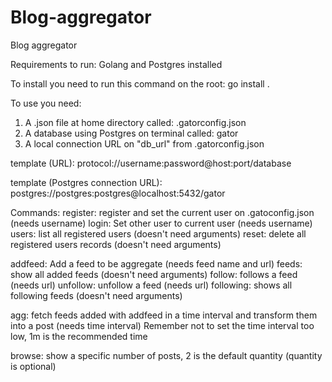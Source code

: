 # Blog-aggregator

Blog aggregator 

Requirements to run:
Golang and Postgres installed

To install you need to run this command on the root: go install .

To use you need:
1. A .json file at home directory called: .gatorconfig.json
2. A database using Postgres on terminal called: gator
3. A local connection URL on "db_url" from .gatorconfig.json
   
template (URL): protocol://username:password@host:port/database

template (Postgres connection URL): postgres://postgres:postgres@localhost:5432/gator

Commands:
register: register and set the current user on .gatoconfig.json (needs username)
login: Set other user to current user (needs username)
users: list all registered users (doesn't need arguments)
reset: delete all registered users records (doesn't need arguments)

addfeed: Add a feed to be aggregate (needs feed name and url)
feeds: show all added feeds (doesn't need arguments)
follow: follows a feed (needs url) 
unfollow: unfollow a feed (needs url)
following: shows all following feeds (doesn't need arguments)

agg: fetch feeds added with addfeed in a time interval and transform them into a post (needs time interval)
Remember not to set the time interval too low, 1m is the recommended time

browse: show a specific number of posts, 2 is the default quantity (quantity is optional)

